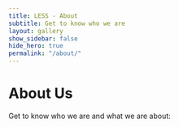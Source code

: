 ```yaml
---
title: LESS - About
subtitle: Get to know who we are
layout: gallery
show_sidebar: false
hide_hero: true
permalink: "/about/"
---
```


# About Us

Get to know who we are and what we are about: